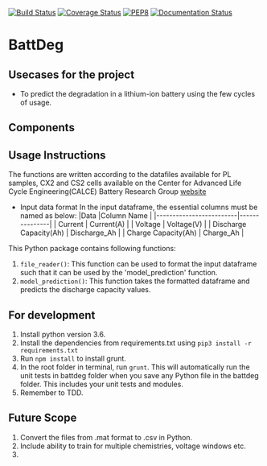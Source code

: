[![Build Status](https://travis-ci.com/chintanp/BattDeg.svg?branch=master)](https://travis-ci.com/chintanp/BattDeg) [![Coverage Status](https://coveralls.io/repos/github/chintanp/BattDeg/badge.svg?branch=master)](https://coveralls.io/github/chintanp/BattDeg?branch=master) [![PEP8](https://img.shields.io/badge/code%20style-pep8-orange.svg)](https://www.python.org/dev/peps/pep-0008/) [![Documentation Status](https://readthedocs.org/projects/battdeg/badge/?version=latest)](https://battdeg.readthedocs.io/en/latest/?badge=latest)

# BattDeg

## Usecases for the project

* To predict the degradation in a lithium-ion battery using the few cycles of usage. 

## Components

## Usage Instructions 

The functions are written according to the datafiles available for PL samples, CX2 and CS2 cells available on the Center for  Advanced Life Cycle Engineering(CALCE) Battery Research Group [website](https://web.calce.umd.edu/batteries/data.htm)

* Input data format
In the input dataframe, the essential columns must be named as below:
|Data                     |Column Name    |
|-------------------------|---------------|
| Current                 | Current(A)    |
| Voltage                 | Voltage(V)    |
| Discharge Capacity(Ah)  | Discharge_Ah  |
| Charge Capacity(Ah)     | Charge_Ah     |

This Python package contains following functions: 

1. `file_reader()`: This function can be used to format the input dataframe such that it can be used by the 'model_prediction' function. 
2. `model_prediction()`: This function takes the formatted dataframe and predicts the discharge capacity values.


## For development

1. Install python version 3.6. 
2. Install the dependencies from requirements.txt using `pip3 install -r requirements.txt`
3. Run `npm install` to install grunt. 
4. In the root folder in terminal, run `grunt`. This will automatically run the unit tests in battdeg folder when you save any Python file in the battdeg folder. This includes your unit tests and modules. 
5. Remember to TDD. 

## Future Scope 

1. Convert the files from .mat format to .csv in Python. 
2. Include ability to train for multiple chemistries, voltage windows etc. 
3. 
